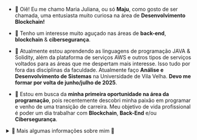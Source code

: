 - 👋 Oiê! Eu me chamo Maria Juliana, ou só **Maju**, como gosto de ser chamada, uma entusiasta muito curiosa na área de **Desenvolvimento Blockchain!**
 
- 👀 Tenho um interesse muito aguçado nas áreas de **back-end**, **blockchain** & **cibersegurança**.
 
- 🌱 Atualmente estou aprendendo as linguagens de programação JAVA & Solidity, além da plataforma de serviços AWS e outros tipos de serviços voltados para as áreas que me despertam mais interesse. Isso tudo por fora das disciplinas da faculdade. Atualmente faço **Análise e Desenvolvimento de Sistemas** na Universidade de Vila Velha. **Devo me formar por volta de junho/julho de 2025**.
  
- 💼 Estou em busca da **minha primeira oportunidade na área da programação**, pois recentemente descobri minha paixão em programar e venho de uma transição de carreira. Meu objetivo de vida profissional é poder um dia trabalhar com **Blockchain**, **Back-End** e/ou **Cibersegurança**.

<details>
  <summary>🌠 Mais algumas informações sobre mim 🌠</summary>

 🌸 Brasileira ~~por enquanto ainda~~ morando no Brasil, 26 anos, Capixaba da gema. No momento não tenho nenhuma experiência profissional, sou uma sementinha germinando e muito determinada para alcançar meus objetivos. Sou muito curiosa e por esse motivo estou sempre pesquisando e lendo sobre tudo, sem deixar de focar nas coisas mais importantes que vão me ajudar a crescer na área que escolhi por vocação. Espero logo mais vir aqui atualizar isso conforme for ganhando experiências e compartilhando para quem passe por aqui e leia.

 📽️Eu amo assistir filmes, séries, novelas, desenhos/animes e tudo que tenha histórias realistas ou fantasiosas que envolvam. 
 
 📖 Também amo ler livros, quando era mais nova gostava de gibis e mangás, ao crescer fui criando paixão por histórias de fantasia e hoje me encontro numa vibe mais leituras que deixam lições e de autoajuda, que nos faz refletir. 
 
 🎵 Respiro música, me considero eclética e conheço muito de vários gêneros musicais, mas o que tem meu coração é MPB, Samba & Pagode.
 
 🥁 Tenho o que chamamos de "ouvido de maestro" ou "ouvido absoluto" para música e isso justifica muito o que foi dito aqui em cima. Não deve surpreender também o fato de que eu tenho um grupo de mulheres que tocam Congo e Percussão, não é incrível? Gosto de aprender sobre instrumentos.
 
 🌊 **Futura surfista!** Meu sonho é aprender a surfar, quando era pequena fazia aulas de bodyboarding, mas o tal do "surf em pé" me chama. Dito isso, vale reforçar que curto muito esportes e estilo de vida saudável.

 🚀 Acredito muito que cada parte que compõe nossos gostos particulares pode ser um excelente aliado em algum âmbito de resoluções de problemas e ajude a exercer mais a criatividade para enfrentar os desafios da profissão!

</details>


<!---
DEVMaju/DEVMaju is a ✨ special ✨ repository because its `README.md` (this file) appears on your GitHub profile.
You can click the Preview link to take a look at your changes.
--->
